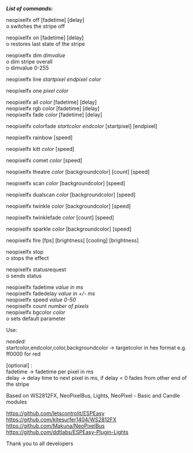 <i><b>List of commands:</b></i><br>

neopixelfx off [fadetime] [delay]<br>
o switches the stripe off<br>

neopixelfx on [fadetime] [delay]<br>
o restores last state of the stripe<br>

neopixelfx dim <i>dimvalue</i><br>
o dim stripe overall<br>
o dimvalue 0-255<br>

neopixelfx line <i>startpixel endpixel color</i><br>

neopixelfx one <i>pixel color</i><br>

neopixelfx all <i>color</i> [fadetime] [delay]<br>
neopixelfx rgb <i>color</i> [fadetime] [delay]<br>
neopixelfx fade <i>color</i> [fadetime] [delay]<br>

neopixelfx colorfade <i>startcolor endcolor</i> [startpixel] [endpixel]<br>

neopixelfx rainbow [speed]<br>

neopixelfx kitt <i>color</i> [speed]<br>

neopixelfx comet <i>color</i> [speed]<br>

neopixelfx theatre <i>color</i> [backgroundcolor] [count] [speed]<br>

neopixelfx scan <i>color</i> [backgroundcolor] [speed]<br>

neopixelfx dualscan <i>color</i> [backgroundcolor] [speed]<br>

neopixelfx twinkle <i>color</i> [backgroundcolor] [speed]<br>

neopixelfx twinklefade <i>color</i> [count] [speed]<br>

neopixelfx sparkle <i>color</i> [backgroundcolor] [speed]<br>

neopixelfx fire [fps] [brightness] [cooling] [brightness]<br>

neopixelfx stop<br>
o stops the effect<br>

neopixelfx statusrequest<br>
o sends status<br>
	
neopixelfx fadetime <i>value in ms</i><br>
neopixelfx fadedelay <i>value in +/- ms</i><br>
neopixelfx speed <i>value 0-50</i><br>
neopixelfx count <i>number of pixels</i><br>
neopixelfx bgcolor <i>color</i><br>
o sets default parameter

Use:<br>

<i>needed:</i><br>
startcolor,endcolor,color,backgroundcolor -> targetcolor in hex format e.g. ff0000 for red<br>

[optional] : <br>
fadetime ->  fadetime per pixel in ms<br>
delay ->  delay time to next pixel in ms, if delay < 0 fades from other end of the stripe<br>


Based on WS2812FX, NeoPixelBus, Lights, NeoPixel - Basic and Candle modules

https://github.com/letscontrolit/ESPEasy
https://github.com/kitesurfer1404/WS2812FX
https://github.com/Makuna/NeoPixelBus
https://github.com/ddtlabs/ESPEasy-Plugin-Lights

Thank you to all developers
